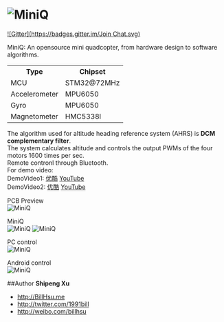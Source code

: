![MiniQ](https://github.com/billhsu/MiniQ/raw/master/doc/MiniQ_Logo.png)
=====

[![Gitter](https://badges.gitter.im/Join Chat.svg)](https://gitter.im/billhsu/MiniQ?utm_source=badge&utm_medium=badge&utm_campaign=pr-badge&utm_content=badge)

MiniQ: An opensource mini quadcopter, from hardware design to software algorithms.

<table>
  <tr>
    <th>Type</th><th>Chipset</th>
  </tr>
  <tr>
    <td>MCU</td><td>STM32@72MHz</td>
  </tr>
  <tr>
    <td>Accelerometer</td><td>MPU6050</td>
  </tr>
  <tr>
    <td>Gyro</td><td>MPU6050</td>
  </tr>
  <tr>
    <td>Magnetometer</td><td>HMC5338l</td>
  </tr>
</table>

The algorithm used for altitude heading reference system (AHRS) is **DCM complementary filter**.  
The system calculates altitude and controls the output PWMs of the four motors 1600 times per sec.  
Remote contronl through Bluetooth.  
For demo video:  
DemoVideo1: [优酷](http://v.youku.com/v_show/id_XNTc0MTE5NjY0.html) [YouTube](http://www.youtube.com/watch?v=iOF2OyRmbeg)  
DemoVideo2: [优酷](http://v.youku.com/v_show/id_XNTczOTY4NDIw.html) [YouTube](http://www.youtube.com/watch?v=TcqmwWvhcKs)

PCB Preview  
![MiniQ](https://github.com/billhsu/MiniQ/raw/master/doc/MiniQ_PCB.PNG)

MiniQ  
![MiniQ](https://github.com/billhsu/MiniQ/raw/master/doc/MiniQ.jpg)
![MiniQ](https://github.com/billhsu/MiniQ/raw/master/doc/pcb.jpg)

PC control  
![MiniQ](https://github.com/billhsu/MiniQ/raw/master/doc/AHRS_Viewer.png)

Android control  
![MiniQ](https://github.com/billhsu/MiniQ/raw/master/doc/android.png)

##Author
**Shipeng Xu**

+ http://BillHsu.me
+ http://twitter.com/1991bill
+ http://weibo.com/billhsu


